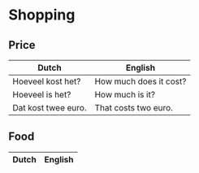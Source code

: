 # Shopping

## Price

| Dutch | English |
| ----- | ------- |
| Hoeveel kost het? | How much does it cost? |
| Hoeveel is het? | How much is it? |
| Dat kost twee euro. | That costs two euro. |

## Food

| Dutch | English |
| ----- | ------- |
